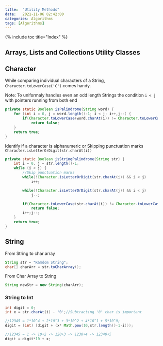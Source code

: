 ```yaml
---
title:  "Utility Methods"
date:   2021-11-06 02:42:00
categories: Algorithms
tags: [Algorithms]
---
```


{% include toc title="Index" %}

## Arrays, Lists and Collections Utility Classes

## Character

While comparing individual characters of a String, `Character.toLowerCase('C')` comes handy.

Note: To uniformaly handles even an odd length Strings the condition  `i < j` with pointers running from both end 

```java
private static Boolean isPalindrome(String word) {
    for (int i = 0, j = word.length()-1; i < j; i++,j--) {
        if(Character.toLowerCase(word.charAt(i)) != Character.toLowerCase(word.charAt(j)))
            return false;
    }
    return true;
}
```

Identify if a character is alphanumeric or Skipping punctuation marks `Character.isLetterOrDigit(str.charAt(i))`

```java
private static Boolean isStringPalindrome(String str) {
    int i = 0, j = str.length()-1;
    while (i < j) {
        //Skip punctuation marks
        while(!Character.isLetterOrDigit(str.charAt(i)) && i < j)
            i++;

        while(!Character.isLetterOrDigit(str.charAt(j)) && i < j)
            j--;

        if(Character.toLowerCase(str.charAt(i)) != Character.toLowerCase(str.charAt(j)))
            return false;
        i++;j--;
    }
    return true;
}
```

## String 

From String to char array

```java
String str = "Ramdom String";
char[] charArr = str.toCharArray();
```

From Char Array to String
```java
String newStr = new String(charArr);
```



### String to Int

```java
int digit = 0;
int x = str.charAt(i) - '0';//Subtracting '0' char is important

//12345 = 1*10^4 + 2*10^3 + 3*10^2 + 4*10^1 + 5*10^0;
digit = (int) (digit + (x* Math.pow(10,str.length()-1-i)));

//12345 = 1 -> 10+2 -> 120+3 -> 1230+4 -> 12340+5
digit = digit*10 + x;
```